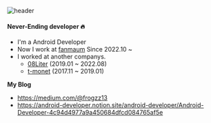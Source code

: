 ![header](https://capsule-render.vercel.app/api?type=slice&color=gradient&height=160&section=header&text=Hi!%20I'm%20Jihoon!&fontAlign=50&fontAlignY=70&fontSize=90&fontColor=000000)

#### Never-Ending developer 🔥

- I'm a Android Developer
- Now I work at [fanmaum](https://fanmaum.com/) Since 2022.10 ~
- I worked at another companys.
  - [08Liter](https://www.08liter.com/) (2019.01 ~ 2022.08)
  - [t-monet](https://www.t-monet.com/) (2017.11 ~ 2019.01)

**My Blog**
- https://medium.com/@frogzz13
- https://android-developer.notion.site/android-developer/Android-Developer-4c94d4977a9a450684dfcd084765af5e

<!--
** is a ✨ _special_ ✨ repository because its `README.md` (this file) appears on your GitHub profile.

Here are some ideas to get you started:

- 🔭 I’m currently working on ...
- 🌱 I’m currently learning ...
- 👯 I’m looking to collaborate on ...
- 🤔 I’m looking for help with ...
- 💬 Ask me about ...
- 📫 How to reach me: ...
- 😄 Pronouns: ...
- ⚡ Fun fact: ...
-->
